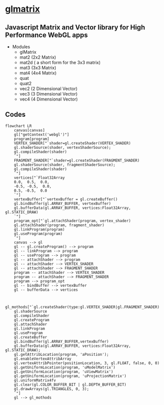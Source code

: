 # [glmatrix](https://github.com/toji/gl-matrix)

## Javascript Matrix and Vector library for High Performance WebGL apps 

- Modules
  - glMatrix
  - mat2 (2x2 Matrix)
  - mat2d ( a short form for the 3x3 matrix)
  - mat3 (3x3 Matrix)
  - mat4 (4x4 Matrix)
  - quat
  - quat2
  - vec2 (2 Dimensional Vector)
  - vec3 (3 Dimensional Vector)
  - vec4 (4 Dimensional Vector)


## Codes

```mermaid
flowchart LR
    canvas[canvas]
    gl["getContext('webgl')"]
    program[program]
    VERTEX_SHADER["`shader=gl.createShader(VERTEX_SHADER)
    gl.shaderSource(shader, vertexShaderSource);
    gl.compileShader(shader)
    `"]
    FRAGMENT_SHADER["`shader=gl.createShader(FRAGMENT_SHADER)
    gl.shaderSource(shader, fragmentShaderSource);
    gl.compileShader(shader)
    `"]
    vertices["`Float32Array
    0.0,  0.5,  0.0,
    -0.5, -0.5,  0.0,
    0.5, -0.5,  0.0
    `"]
    vertexBuffer["`vertexBuffer = gl.createBuffer()
    gl.bindBuffer(gl.ARRAY_BUFFER, vertexBuffer)
    gl.bufferData(gl.ARRAY_BUFFER, vertices:Float32Array, gl.STATIC_DRAW)
    `"]
    program_opt["`gl.attachShader(program, vertex_shader)
    gl.attachShader(program, fragment_shader)
    gl.linkProgram(program)
    gl.useProgram(program)
    `"]
    canvas --> gl
    gl -- gl.createProgram() --> program
    gl -- linkProgram --> program
    gl -- useProgram --> program
    gl -- attachShader --> program
    gl -- attachShader --> VERTEX_SHADER
    gl -- attachShader --> FRAGMENT_SHADER
    program -- attachShader --> VERTEX_SHADER
    program -- attachShader --> FRAGMENT_SHADER
    program --> program_opt
    gl -- bindBuffer --> vertexBuffer
    gl -- bufferData --> vertices


    gl_mothods["`gl.createShader(type:gl.VERTEX_SHADER|gl.FRAGMENT_SHADER)
    gl.shaderSource
    gl.compileShader
    gl.createProgram
    gl.attachShader
    gl.linkProgram
    gl.useProgram
    gl.createBuffer
    gl.bindBuffer(gl.ARRAY_BUFFER,vertexBuffer)
    gl.bufferData(gl.ARRAY_BUFFER, vertices:Float32Array, gl.STATIC_DRAW);
    gl.getAttribLocation(program, 'aPosition');
    gl.enableVertexAttribArray
    gl.vertexAttribPointer(positionLocation, 3, gl.FLOAT, false, 0, 0)
    gl.getUniformLocation(program, 'uModelMatrix')
    gl.getUniformLocation(program, 'uViewMatrix')
    gl.getUniformLocation(program, 'uProjectionMatrix')
    gl.uniformMatrix4fv
    gl.clear(gl.COLOR_BUFFER_BIT | gl.DEPTH_BUFFER_BIT)
    gl.drawArrays(gl.TRIANGLES, 0, 3);
    `"]
    gl --> gl_mothods
```